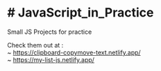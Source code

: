 # # JavaScript_in_Practice
Small JS Projects for practice                                       

Check them out at :   
~ https://clipboard-copymove-text.netlify.app/  
~ https://my-list-js.netlify.app/

